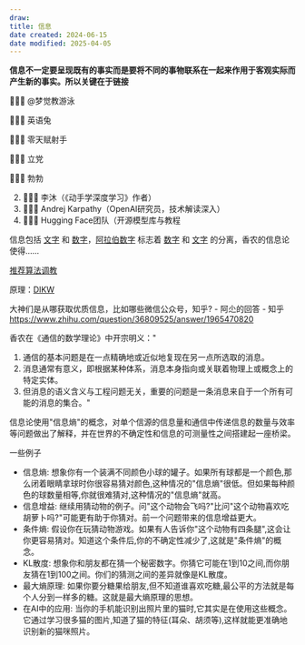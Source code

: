 ```yaml
---
draw:
title: 信息
date created: 2024-06-15
date modified: 2025-04-05
---
```


**信息不一定要呈现既有的事实而是要将不同的事物联系在一起来作用于客观实际而产生新的事实。所以关键在于链接**

<!-- more -->

👨🏻‍💻 @梦觉教游泳

👨🏻‍💻 英语兔

👨🏻‍💻 零天赋射手

👨🏻‍💻 立党

👨🏻‍💻 勃勃

  2. 👨🏻‍💻 李沐（《动手学深度学习》作者）
  3. 👨🏻‍💻 Andrej Karpathy（OpenAI研究员，技术解读深入）
  4. 👨🏻‍💻 Hugging Face团队（开源模型库与教程

信息包括 [文字](文字.md) 和 [数字](数字.md)，[阿拉伯数字](阿拉伯数字.md) 标志着 [数字](数字.md) 和 [文字](文字.md) 的分离，香农的信息论使得……

[推荐算法调教](推荐算法调教.md)

原理：[DIKW](DIKW.md)

大神们是从哪获取优质信息，比如哪些微信公众号，知乎? - 阿尐的回答 - 知乎  
https://www.zhihu.com/question/36809525/answer/1965470820

香农在《通信的数学理论》中开宗明义："

1. 通信的基本问题是在一点精确地或近似地复现在另一点所选取的消息。
2. 消息通常有意义，即根据某种体系，消息本身指向或关联着物理上或概念上的特定实体。
3. 但消息的语义含义与工程问题无关，重要的问题是一条消息来自于一个所有可能的消息的集合。"

信息论使用"信息熵"的概念，对单个信源的信息量和通信中传递信息的数量与效率等问题做出了解释，并在世界的不确定性和信息的可测量性之间搭建起一座桥梁。

一些例子

- 信息熵: 想象你有一个装满不同颜色小球的罐子。如果所有球都是一个颜色,那么闭着眼睛拿球时你很容易猜对颜色,这种情况的"信息熵"很低。但如果每种颜色的球数量相等,你就很难猜对,这种情况的"信息熵"就高。
- 信息增益: 继续用猜动物的例子。问"这个动物会飞吗?"比问"这个动物喜欢吃胡萝卜吗?"可能更有助于你猜对。前一个问题带来的信息增益更大。
- 条件熵: 假设你在玩猜动物游戏。如果有人告诉你"这个动物有四条腿",这会让你更容易猜对。知道这个条件后,你的不确定性减少了,这就是"条件熵"的概念。
- KL散度: 想象你和朋友都在猜一个秘密数字。你猜它可能在1到10之间,而你朋友猜在1到100之间。你们的猜测之间的差异就像是KL散度。
- 最大熵原理: 如果你要分糖果给朋友,但不知道谁喜欢吃糖,最公平的方法就是每个人分到一样多的糖。这就是最大熵原理的思想。
- 在AI中的应用: 当你的手机能识别出照片里的猫时,它其实是在使用这些概念。它通过学习很多猫的图片,知道了猫的特征(耳朵、胡须等),这样就能更准确地识别新的猫咪照片。
